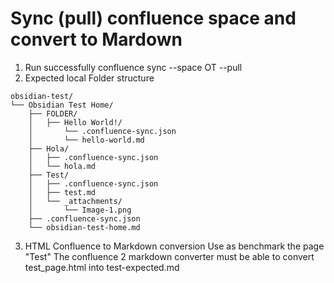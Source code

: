 # Sync (pull) confluence space and convert to Mardown

1) Run successfully confluence sync --space OT --pull
2) Expected local Folder structure

```
obsidian-test/
└── Obsidian Test Home/
    ├── FOLDER/
    │   ├── Hello World!/
    │       └── .confluence-sync.json
    │       └── hello-world.md
    ├── Hola/
    │   ├── .confluence-sync.json
    │   └── hola.md
    ├── Test/
    │   ├── .confluence-sync.json
    │   ├── test.md
    │   └── _attachments/
    │       └── Image-1.png
    ├── .confluence-sync.json
    └── obsidian-test-home.md
```

3) HTML Confluence to Markdown conversion
Use as benchmark the page "Test"
The confluence 2 markdown converter must be able to convert test_page.html into test-expected.md


